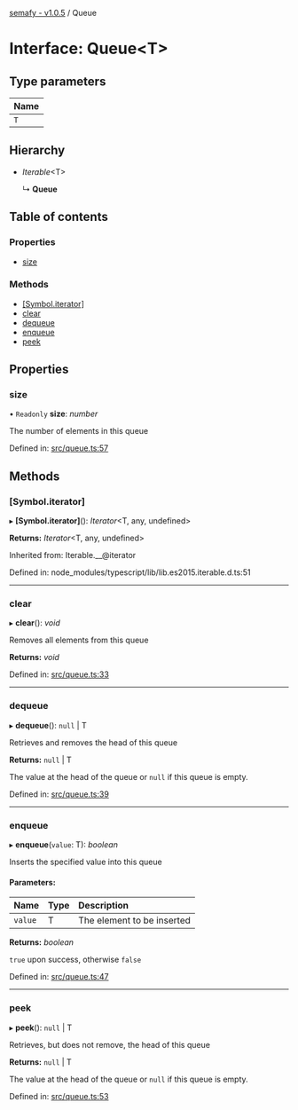 [semafy - v1.0.5](../README.md) / Queue

# Interface: Queue<T\>

## Type parameters

| Name |
| :------ |
| `T` |

## Hierarchy

* *Iterable*<T\>

  ↳ **Queue**

## Table of contents

### Properties

- [size](queue.md#size)

### Methods

- [[Symbol.iterator]](queue.md#[symbol.iterator])
- [clear](queue.md#clear)
- [dequeue](queue.md#dequeue)
- [enqueue](queue.md#enqueue)
- [peek](queue.md#peek)

## Properties

### size

• `Readonly` **size**: *number*

The number of elements in this queue

Defined in: [src/queue.ts:57](https://github.com/havelessbemore/semafy/blob/0d52aa3/src/queue.ts#L57)

## Methods

### [Symbol.iterator]

▸ **[Symbol.iterator]**(): *Iterator*<T, any, undefined\>

**Returns:** *Iterator*<T, any, undefined\>

Inherited from: Iterable.__@iterator

Defined in: node_modules/typescript/lib/lib.es2015.iterable.d.ts:51

___

### clear

▸ **clear**(): *void*

Removes all elements from this queue

**Returns:** *void*

Defined in: [src/queue.ts:33](https://github.com/havelessbemore/semafy/blob/0d52aa3/src/queue.ts#L33)

___

### dequeue

▸ **dequeue**(): ``null`` \| T

Retrieves and removes the head of this queue

**Returns:** ``null`` \| T

The value at the head of the queue or `null` if this queue is empty.

Defined in: [src/queue.ts:39](https://github.com/havelessbemore/semafy/blob/0d52aa3/src/queue.ts#L39)

___

### enqueue

▸ **enqueue**(`value`: T): *boolean*

Inserts the specified value into this queue

#### Parameters:

| Name | Type | Description |
| :------ | :------ | :------ |
| `value` | T | The element to be inserted |

**Returns:** *boolean*

`true` upon success, otherwise `false`

Defined in: [src/queue.ts:47](https://github.com/havelessbemore/semafy/blob/0d52aa3/src/queue.ts#L47)

___

### peek

▸ **peek**(): ``null`` \| T

Retrieves, but does not remove, the head of this queue

**Returns:** ``null`` \| T

The value at the head of the queue or `null` if this queue is empty.

Defined in: [src/queue.ts:53](https://github.com/havelessbemore/semafy/blob/0d52aa3/src/queue.ts#L53)
